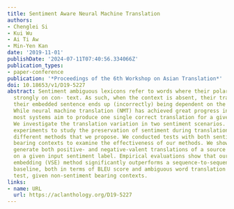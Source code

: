 ```yaml
---
title: Sentiment Aware Neural Machine Translation
authors:
- Chenglei Si
- Kui Wu
- Ai Ti Aw
- Min-Yen Kan
date: '2019-11-01'
publishDate: '2024-07-11T07:40:56.334066Z'
publication_types:
- paper-conference
publication: '*Proceedings of the 6th Workshop on Asian Translation*'
doi: 10.18653/v1/D19-5227
abstract: Sentiment ambiguous lexicons refer to words where their polarity depends
  strongly on con- text. As such, when the context is absent, their translations or
  their embedded sentence ends up (incorrectly) being dependent on the training data.
  While neural machine translation (NMT) has achieved great progress in recent years,
  most systems aim to produce one single correct translation for a given source sentence.
  We investigate the translation variation in two sentiment scenarios. We perform
  experiments to study the preservation of sentiment during translation with three
  different methods that we propose. We conducted tests with both sentiment and non-sentiment
  bearing contexts to examine the effectiveness of our methods. We show that NMT can
  generate both positive- and negative-valent translations of a source sentence, based
  on a given input sentiment label. Empirical evaluations show that our valence-sensitive
  embedding (VSE) method significantly outperforms a sequence-to-sequence (seq2seq)
  baseline, both in terms of BLEU score and ambiguous word translation accuracy in
  test, given non-sentiment bearing contexts.
links:
- name: URL
  url: https://aclanthology.org/D19-5227
---
```

